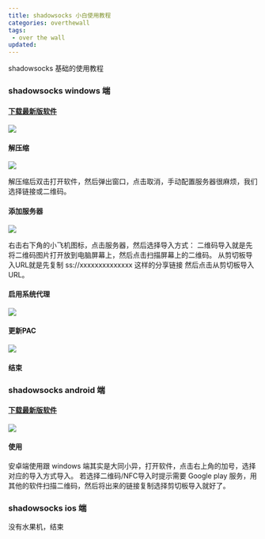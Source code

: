 ```yaml
---
title: shadowsocks 小白使用教程
categories: overthewall
tags: 
 - over the wall
updated: 
---
```


shadowsocks 基础的使用教程

<!-- more -->

### shadowsocks windows 端

#### [下载最新版软件](https://github.com/shadowsocks/shadowsocks-windows/releases)

![](https://blog-1253491707.piccd.myqcloud.com/images/20180802ss1.png/style)

#### 解压缩

![](https://blog-1253491707.piccd.myqcloud.com/images/20180802ss2.png/style)

解压缩后双击打开软件，然后弹出窗口，点击取消，手动配置服务器很麻烦，我们选择链接或二维码。

#### 添加服务器

![](https://blog-1253491707.piccd.myqcloud.com/images/20180802ss3.png/style)

右击右下角的小飞机图标，点击服务器，然后选择导入方式：
二维码导入就是先将二维码图片打开放到电脑屏幕上，然后点击扫描屏幕上的二维码。
从剪切板导入URL就是先复制 ss://xxxxxxxxxxxxxx 这样的分享链接 然后点击从剪切板导入URL。

#### 启用系统代理

![](https://blog-1253491707.piccd.myqcloud.com/images/20180802ss5.png/style)

#### 更新PAC

![](https://blog-1253491707.piccd.myqcloud.com/images/20180802ss4.png/style)

#### 结束

### shadowsocks android 端

#### [下载最新版软件](https://github.com/shadowsocks/shadowsocks-android/releases)

![](https://blog-1253491707.piccd.myqcloud.com/images/20180802ss6.png/style)

#### 使用

安卓端使用跟 windows 端其实是大同小异，打开软件，点击右上角的加号，选择对应的导入方式导入。
若选择二维码/NFC导入时提示需要 Google play 服务，用其他的软件扫描二维码，然后将出来的链接复制选择剪切板导入就好了。

### shadowsocks ios 端

没有水果机，结束